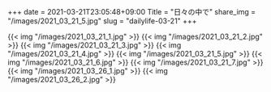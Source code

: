 +++
date  = 2021-03-21T23:05:48+09:00
Title = "日々の中で"
share_img = "/images/2021_03_21_5.jpg"
slug = "dailylife-03-21"
+++

{{< img "/images/2021_03_21_1.jpg" >}}
{{< img "/images/2021_03_21_2.jpg" >}}
{{< img "/images/2021_03_21_3.jpg" >}}
{{< img "/images/2021_03_21_4.jpg" >}}
{{< img "/images/2021_03_21_5.jpg" >}}
{{< img "/images/2021_03_21_6.jpg" >}}
{{< img "/images/2021_03_21_7.jpg" >}}
{{< img "/images/2021_03_26_1.jpg" >}}
{{< img "/images/2021_03_26_2.jpg" >}}